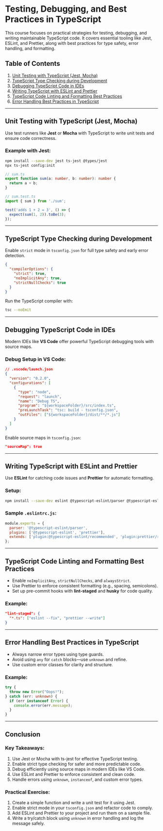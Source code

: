 
# Testing, Debugging, and Best Practices in TypeScript

This course focuses on practical strategies for testing, debugging, and writing maintainable TypeScript code. It covers essential tooling like Jest, ESLint, and Prettier, along with best practices for type safety, error handling, and formatting.

## Table of Contents

1. [Unit Testing with TypeScript (Jest, Mocha)](#unit-testing-with-typescript-jest-mocha)  
2. [TypeScript Type Checking during Development](#typescript-type-checking-during-development)  
3. [Debugging TypeScript Code in IDEs](#debugging-typescript-code-in-ides)  
4. [Writing TypeScript with ESLint and Prettier](#writing-typescript-with-eslint-and-prettier)  
5. [TypeScript Code Linting and Formatting Best Practices](#typescript-code-linting-and-formatting-best-practices)  
6. [Error Handling Best Practices in TypeScript](#error-handling-best-practices-in-typescript)  

---

## Unit Testing with TypeScript (Jest, Mocha)

Use test runners like **Jest** or **Mocha** with TypeScript to write unit tests and ensure code correctness.

### Example with Jest:

```bash
npm install --save-dev jest ts-jest @types/jest
npx ts-jest config:init
```

```typescript
// sum.ts
export function sum(a: number, b: number): number {
  return a + b;
}

// sum.test.ts
import { sum } from './sum';

test('adds 1 + 2 = 3', () => {
  expect(sum(1, 2)).toBe(3);
});
```

---

## TypeScript Type Checking during Development

Enable `strict` mode in `tsconfig.json` for full type safety and early error detection.

```json
{
  "compilerOptions": {
    "strict": true,
    "noImplicitAny": true,
    "strictNullChecks": true
  }
}
```

Run the TypeScript compiler with:

```bash
tsc --noEmit
```

---

## Debugging TypeScript Code in IDEs

Modern IDEs like **VS Code** offer powerful TypeScript debugging tools with source maps.

### Debug Setup in VS Code:

```json
// .vscode/launch.json
{
  "version": "0.2.0",
  "configurations": [
    {
      "type": "node",
      "request": "launch",
      "name": "Debug TS",
      "program": "${workspaceFolder}/src/index.ts",
      "preLaunchTask": "tsc: build - tsconfig.json",
      "outFiles": ["${workspaceFolder}/dist/**/*.js"]
    }
  ]
}
```

Enable source maps in `tsconfig.json`:

```json
"sourceMap": true
```

---

## Writing TypeScript with ESLint and Prettier

Use **ESLint** for catching code issues and **Prettier** for automatic formatting.

### Setup:

```bash
npm install --save-dev eslint @typescript-eslint/parser @typescript-eslint/eslint-plugin prettier eslint-config-prettier eslint-plugin-prettier
```

### Sample `.eslintrc.js`:

```javascript
module.exports = {
  parser: '@typescript-eslint/parser',
  plugins: ['@typescript-eslint', 'prettier'],
  extends: ['plugin:@typescript-eslint/recommended', 'plugin:prettier/recommended'],
};
```

---

## TypeScript Code Linting and Formatting Best Practices

- Enable `noImplicitAny`, `strictNullChecks`, and `alwaysStrict`.
- Use Prettier to enforce consistent formatting (e.g., spacing, semicolons).
- Set up pre-commit hooks with **lint-staged** and **husky** for code quality.

### Example:

```json
"lint-staged": {
  "*.ts": ["eslint --fix", "prettier --write"]
}
```

---

## Error Handling Best Practices in TypeScript

- Always narrow error types using type guards.
- Avoid using `any` for `catch` blocks—use `unknown` and refine.
- Use custom error classes for clarity and structure.

### Example:

```typescript
try {
  throw new Error("Oops!");
} catch (err: unknown) {
  if (err instanceof Error) {
    console.error(err.message);
  }
}
```

---

## Conclusion

### Key Takeaways:
1. Use Jest or Mocha with ts-jest for effective TypeScript testing.
2. Enable strict type checking for safer and more predictable code.
3. Debug efficiently using source maps in modern IDEs like VS Code.
4. Use ESLint and Prettier to enforce consistent and clean code.
5. Handle errors using `unknown`, `instanceof`, and custom error types.

### Practical Exercise:
1. Create a simple function and write a unit test for it using Jest.
2. Enable strict mode in your `tsconfig.json` and refactor code to comply.
3. Add ESLint and Prettier to your project and run them on a sample file.
4. Write a try/catch block using `unknown` in error handling and log the message safely.
